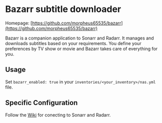 # Bazarr subtitle downloader

Homepage: [https://github.com/morpheus65535/bazarr](https://github.com/morpheus65535/bazarr)


Bazarr is a companion application to Sonarr and Radarr. It manages and downloads subtitles based on your requirements. You define your preferences by TV show or movie and Bazarr takes care of everything for you.


## Usage

Set `bazarr_enabled: true` in your `inventories/<your_inventory>/nas.yml` file.

## Specific Configuration

Follow the [Wiki](https://github.com/morpheus65535/bazarr/wiki) for conecting to Sonarr and Radarr.